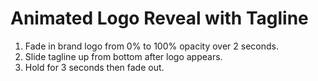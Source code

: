 # Animated Logo Reveal with Tagline

1. Fade in brand logo from 0% to 100% opacity over 2 seconds.
2. Slide tagline up from bottom after logo appears.
3. Hold for 3 seconds then fade out.

